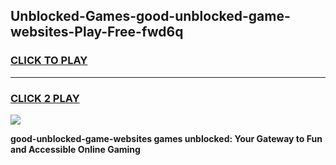 
## Unblocked-Games-good-unblocked-game-websites-Play-Free-fwd6q
<h3>
<a href="https://premium76.site?title=good-unblocked-game-websites&ref=22A">CLICK TO PLAY</a></h3>
<hr>

<h3>
<a href="https://premium76.site?title=good-unblocked-game-websites&ref=22A">CLICK 2 PLAY</a>
  
</h3>

<a href="https://premium76.site?title=good-unblocked-game-websites&ref=22A"><img src="https://clearcache.store/games.png"></a>


**good-unblocked-game-websites games unblocked: Your Gateway to Fun and Accessible Online Gaming**
